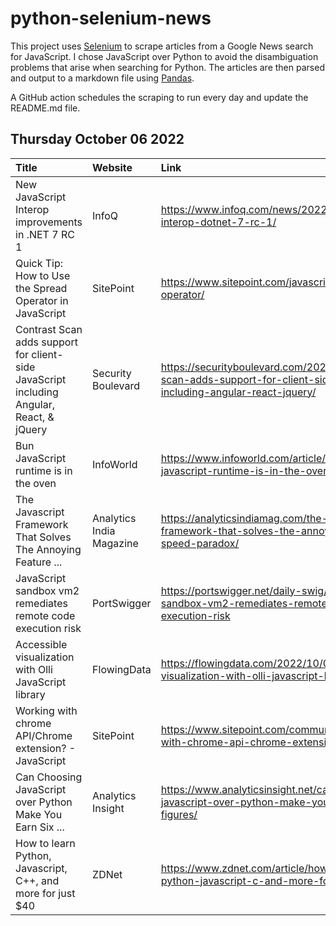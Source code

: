 # python-selenium-news

This project uses [Selenium](https://www.seleniumhq.org/) to scrape articles from a Google News search for JavaScript.
I chose JavaScript over Python to avoid the disambiguation problems that arise when searching for Python.
The articles are then parsed and output to a markdown file using [Pandas](https://pandas.pydata.org/).

A GitHub action schedules the scraping to run every day and update the README.md file.

## Thursday October 06 2022


| Title                                                                                    | Website                  | Link                                                                                                                        |
|:-----------------------------------------------------------------------------------------|:-------------------------|:----------------------------------------------------------------------------------------------------------------------------|
| New JavaScript Interop improvements in .NET 7 RC 1                                       | InfoQ                    | https://www.infoq.com/news/2022/10/javascript-interop-dotnet-7-rc-1/                                                        |
| Quick Tip: How to Use the Spread Operator in JavaScript                                  | SitePoint                | https://www.sitepoint.com/javascript-spread-operator/                                                                       |
| Contrast Scan adds support for client-side JavaScript including Angular, React, & jQuery | Security Boulevard       | https://securityboulevard.com/2022/10/contrast-scan-adds-support-for-client-side-javascript-including-angular-react-jquery/ |
| Bun JavaScript runtime is in the oven                                                    | InfoWorld                | https://www.infoworld.com/article/3675351/bun-javascript-runtime-is-in-the-oven.html                                        |
| The Javascript Framework That Solves The Annoying Feature ...                            | Analytics India Magazine | https://analyticsindiamag.com/the-javascript-framework-that-solves-the-annoying-feature-speed-paradox/                      |
| JavaScript sandbox vm2 remediates remote code execution risk                             | PortSwigger              | https://portswigger.net/daily-swig/javascript-sandbox-vm2-remediates-remote-code-execution-risk                             |
| Accessible visualization with Olli JavaScript library                                    | FlowingData              | https://flowingdata.com/2022/10/04/accessible-visualization-with-olli-javascript-library/                                   |
| Working with chrome API/Chrome extension? - JavaScript                                   | SitePoint                | https://www.sitepoint.com/community/t/working-with-chrome-api-chrome-extension/397373/                                      |
| Can Choosing JavaScript over Python Make You Earn Six ...                                | Analytics Insight        | https://www.analyticsinsight.net/can-choosing-javascript-over-python-make-you-earn-six-figures/                             |
| How to learn Python, Javascript, C++, and more for just $40                              | ZDNet                    | https://www.zdnet.com/article/how-to-learn-python-javascript-c-and-more-for-just-40/                                        |